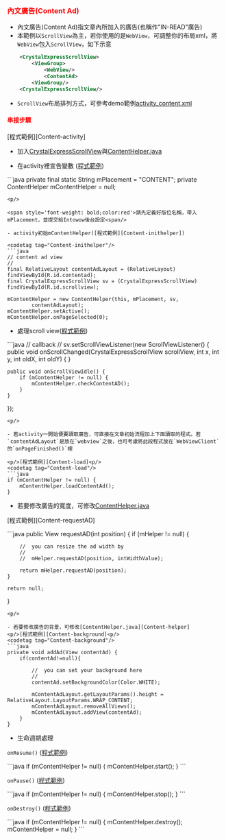 ﻿<h3 id='content' style='color:red'>內文廣告(Content Ad)</h3>

- 內文廣告(Content Ad)指文章內所加入的廣告(也稱作"IN-READ"廣告)
- 本範例以`ScrollView`為主，若你使用的是`WebView`，可調整你的布局xml，將`WebView`包入`ScrollView`，如下示意
```xml
	<CrystalExpressScrollView>
		<ViewGroup>
			<WebView/>
			<ContentAd>
		<ViewGroup/>
	<CrystalExpressScrollView/>
```

- `ScrollView`布局排列方式，可參考demo範例[activity_content.xml][activity_content.xml]

<h4 id='content-1' style='color:red'>串接步驟</h4>

<p/>[程式範例][Content-activity]<p/>

- 加入[CrystalExpressScrollView][Content-scroll]與[ContentHelper.java][Content-helper]

- 在activity裡宣告變數 ([程式範例][Content-init])

<codetag tag="Content-init"/>
```java
private final static String mPlacement = "CONTENT";
private ContentHelper mContentHelper = null;

```
<p/>
	
<span style='font-weight: bold;color:red'>請先定義好版位名稱，帶入mPlacement，並提交給Intowow後台設定<span/>

- activity初始mContentHelper([程式範例][Content-inithelper])

<codetag tag="Content-inithelper"/>
```java
// content ad view
//
final RelativeLayout contentAdLayout = (RelativeLayout) findViewById(R.id.contentad);
final CrystalExpressScrollView sv = (CrystalExpressScrollView) findViewById(R.id.scrollview);

mContentHelper = new ContentHelper(this, mPlacement, sv,
		contentAdLayout);
mContentHelper.setActive();
mContentHelper.onPageSelected(0);
```
<p/>

- 處理scroll view([程式範例][Content-initscroll])
<codetag tag="Content-initscroll"/>
```java
// callback
//
sv.setScrollViewListener(new ScrollViewListener() {
	public void onScrollChanged(CrystalExpressScrollView scrollView,
			int x, int y, int oldX, int oldY) {
	}

	public void onScrollViewIdle() {
		if (mContentHelper != null) {
			mContentHelper.checkContentAD();
		}
	}
});
```
<p/>

- 若activity一開始便要讀取廣告，可直接在文章初始流程加上下面讀取的程式。若`contentAdLayout`是放在`webview`之後，也可考慮將此段程式放在`WebViewClient`的`onPageFinished()`裡

<p/>[程式範例][Content-load]<p/>
<codetag tag="Content-load"/>
```java
if (mContentHelper != null) {
	mContentHelper.loadContentAd();
}
```
<p/>

- 若要修改廣告的寬度，可修改[ContentHelper.java][Content-helper]

<p/>[程式範例][Content-requestAD]<p/>
<codetag tag="Content-requestAD"/>
```java
public View requestAD(int position) {
	if (mHelper != null) {

		//	you can resize the ad width by
		//
		//	mHelper.requestAD(position, intWidthValue);

		return mHelper.requestAD(position);
	}

	return null;
}
```
<p/>

- 若要修改廣告的背景，可修改[ContentHelper.java][Content-helper]
<p/>[程式範例][Content-background]<p/>
<codetag tag="Content-background"/>
```java
private void addAd(View contentAd) {
	if(contentAd!=null){

		//	you can set your background here
		//
		contentAd.setBackgroundColor(Color.WHITE);

		mContentAdLayout.getLayoutParams().height = RelativeLayout.LayoutParams.WRAP_CONTENT;
		mContentAdLayout.removeAllViews();
		mContentAdLayout.addView(contentAd);
	}
}
```
<p/>

- 生命週期處理

`onResume()` ([程式範例][Content-onResume])

<codetag tag="Content-onResume"/>
```java
if (mContentHelper != null) {
	mContentHelper.start();
}
```
<p/>

`onPause()` ([程式範例][Content-onPause])

<codetag tag="Content-onPause"/>
```java
if (mContentHelper != null) {
	mContentHelper.stop();
}
```
<p/>

`onDestroy()` ([程式範例][Content-onDestroy])

<codetag tag="Content-onDestroy"/>
```java
if (mContentHelper != null) {
	mContentHelper.destroy();
	mContentHelper = null;
}
```
<p/>
 
 

[activity_content.xml]:https://github.com/ddad-daniel/CrystalExpressSDK-CN-Demo/tree/master/res/layout/activity_content.xml "activity_content.xml"
[Content-helper]:https://github.com/ddad-daniel/CrystalExpressSDK-CN-Demo/tree/master//src/com/intowow/crystalexpress/content/ContentHelper.java#L10 "ContentHelper.java" 
[Content-init]:https://github.com/ddad-daniel/CrystalExpressSDK-CN-Demo/tree/master//src/com/intowow/crystalexpress/content/ContentActivity.java#L25 "ContentActivity.java" 
[Content-scroll]:https://github.com/ddad-daniel/CrystalExpressSDK-CN-Demo/tree/master//src/com/intowow/crystalexpress/content/CrystalExpressScrollView.java#L8 "CrystalExpressScrollView.java" 
[Content-inithelper]:https://github.com/ddad-daniel/CrystalExpressSDK-CN-Demo/tree/master//src/com/intowow/crystalexpress/content/ContentActivity.java#L129 "ContentActivity.java" 
[Content-initscroll]:https://github.com/ddad-daniel/CrystalExpressSDK-CN-Demo/tree/master//src/com/intowow/crystalexpress/content/ContentActivity.java#L141 "ContentActivity.java" 
[Content-load]:https://github.com/ddad-daniel/CrystalExpressSDK-CN-Demo/tree/master//src/com/intowow/crystalexpress/content/ContentActivity.java#L157 "ContentActivity.java" 
[Content-activity]:https://github.com/ddad-daniel/CrystalExpressSDK-CN-Demo/tree/master//src/com/intowow/crystalexpress/content/ContentActivity.java#L23 "ContentActivity.java" 
[Content-requestAD]:https://github.com/ddad-daniel/CrystalExpressSDK-CN-Demo/tree/master//src/com/intowow/crystalexpress/content/ContentHelper.java#L66 "ContentHelper.java" 
[Content-background]:https://github.com/ddad-daniel/CrystalExpressSDK-CN-Demo/tree/master//src/com/intowow/crystalexpress/content/ContentHelper.java#L124 "ContentHelper.java" 
[Content-onResume]:https://github.com/ddad-daniel/CrystalExpressSDK-CN-Demo/tree/master//src/com/intowow/crystalexpress/content/ContentActivity.java#L176 "ContentActivity.java" 
[Content-onPause]:https://github.com/ddad-daniel/CrystalExpressSDK-CN-Demo/tree/master//src/com/intowow/crystalexpress/content/ContentActivity.java#L188 "ContentActivity.java" 
[Content-onDestroy]:https://github.com/ddad-daniel/CrystalExpressSDK-CN-Demo/tree/master//src/com/intowow/crystalexpress/content/ContentActivity.java#L199 "ContentActivity.java" 
